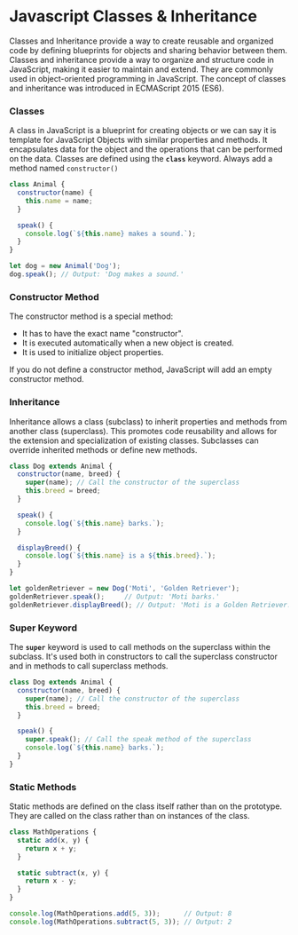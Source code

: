 # Javascript Classes & Inheritance

Classes and Inheritance provide a way to create reusable and organized code by defining blueprints for objects and sharing behavior between them. Classes and inheritance provide a way to organize and structure code in JavaScript, making it easier to maintain and extend. They are commonly used in object-oriented programming in JavaScript. The concept of classes and inheritance was introduced in ECMAScript 2015 (ES6).

### Classes

A class in JavaScript is a blueprint for creating objects or we can say it is template for JavaScript Objects with similar properties and methods. It encapsulates data for the object and the operations that can be performed on the data. Classes are defined using the **`class`** keyword. Always add a method named `constructor()`

```jsx
class Animal {
  constructor(name) {
    this.name = name;
  }

  speak() {
    console.log(`${this.name} makes a sound.`);
  }
}

let dog = new Animal('Dog');
dog.speak(); // Output: 'Dog makes a sound.'

```

### **Constructor Method**

The constructor method is a special method:

- It has to have the exact name "constructor".
- It is executed automatically when a new object is created.
- It is used to initialize object properties.

If you do not define a constructor method, JavaScript will add an empty constructor method.

### **Inheritance**

Inheritance allows a class (subclass) to inherit properties and methods from another class (superclass). This promotes code reusability and allows for the extension and specialization of existing classes. Subclasses can override inherited methods or define new methods.

```jsx
class Dog extends Animal {
  constructor(name, breed) {
    super(name); // Call the constructor of the superclass
    this.breed = breed;
  }

  speak() {
    console.log(`${this.name} barks.`);
  }

  displayBreed() {
    console.log(`${this.name} is a ${this.breed}.`);
  }
}

let goldenRetriever = new Dog('Moti', 'Golden Retriever');
goldenRetriever.speak();     // Output: 'Moti barks.'
goldenRetriever.displayBreed(); // Output: 'Moti is a Golden Retriever.'

```

### **Super Keyword**

The **`super`** keyword is used to call methods on the superclass within the subclass. It's used both in constructors to call the superclass constructor and in methods to call superclass methods.

```jsx
class Dog extends Animal {
  constructor(name, breed) {
    super(name); // Call the constructor of the superclass
    this.breed = breed;
  }

  speak() {
    super.speak(); // Call the speak method of the superclass
    console.log(`${this.name} barks.`);
  }
}

```

### **Static Methods**

Static methods are defined on the class itself rather than on the prototype. They are called on the class rather than on instances of the class.

```jsx
class MathOperations {
  static add(x, y) {
    return x + y;
  }

  static subtract(x, y) {
    return x - y;
  }
}

console.log(MathOperations.add(5, 3));      // Output: 8
console.log(MathOperations.subtract(5, 3)); // Output: 2

```